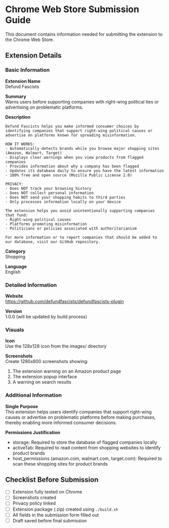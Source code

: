 # Chrome Web Store Submission Guide

This document contains information needed for submitting the extension to the Chrome Web Store.

## Extension Details

### Basic Information

**Extension Name**  
Defund Fascists

**Summary**  
Warns users before supporting companies with right-wing political ties or advertising on problematic platforms.

**Description**  
```
Defund Fascists helps you make informed consumer choices by identifying companies that support right-wing political causes or advertise on platforms known for spreading misinformation.

HOW IT WORKS:
- Automatically detects brands while you browse major shopping sites (Amazon, Walmart, Target)
- Displays clear warnings when you view products from flagged companies
- Provides information about why a company has been flagged
- Updates its database daily to ensure you have the latest information
- 100% free and open source (Mozilla Public License 2.0)

PRIVACY:
- Does NOT track your browsing history
- Does NOT collect personal information
- Does NOT send your shopping habits to third parties
- Only processes information locally on your device

The extension helps you avoid unintentionally supporting companies that fund:
- Right-wing political causes
- Platforms promoting misinformation
- Politicians or policies associated with authoritarianism

For more information or to report companies that should be added to our database, visit our GitHub repository.
```

**Category**  
Shopping

**Language**  
English

### Detailed Information

**Website**  
https://github.com/defundfascists/defundfascists-plugin

**Version**  
1.0.0 (will be updated by build process)

### Visuals

**Icon**  
Use the 128x128 icon from the images/ directory

**Screenshots**  
Create 1280x800 screenshots showing:
1. The extension warning on an Amazon product page
2. The extension popup interface
3. A warning on search results

### Additional Information

**Single Purpose**  
This extension helps users identify companies that support right-wing causes or advertise on problematic platforms before making purchases, thereby enabling more informed consumer decisions.

**Permissions Justification**
- storage: Required to store the database of flagged companies locally
- activeTab: Required to read content from shopping websites to identify product brands
- host_permissions (amazon.com, walmart.com, target.com): Required to scan these shopping sites for product brands

## Checklist Before Submission

- [ ] Extension fully tested on Chrome
- [ ] Screenshots created
- [ ] Privacy policy linked
- [ ] Extension package (.zip) created using `./build.sh`
- [ ] All fields in the submission form filled out
- [ ] Draft saved before final submission 